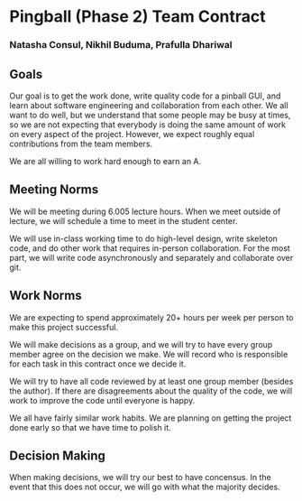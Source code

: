 # Pingball (Phase 2) Team Contract

### Natasha Consul, Nikhil Buduma, Prafulla Dhariwal

## Goals

Our goal is to get the work done, write quality code for a pinball GUI,
and learn about software engineering and collaboration from each other. We all
want to do well, but we understand that some people may be busy at times, so we
are not expecting that everybody is doing the same amount of work on every
aspect of the project. However, we expect roughly equal contributions from the
team members.

We are all willing to work hard enough to earn an A.

## Meeting Norms

We will be meeting during 6.005 lecture hours. When we meet outside of lecture,
 we will schedule a time to meet in the student center.

We will use in-class working time to do high-level design, write skeleton code,
and do other work that requires in-person collaboration. For the most part, we
will write code asynchronously and separately and collaborate over git.

## Work Norms

We are expecting to spend approximately 20+ hours per week per person to make
this project successful.

We will make decisions as a group, and we will try to have every group member
agree on the decision we make. We will record who is responsible for each task 
in this contract once we decide it.

We will try to have all code reviewed by at least one group member (besides the
author). If there are disagreements about the quality of the code, we will work
to improve the code until everyone is happy.

We all have fairly similar work habits. We are planning on getting the project
done early so that we have time to polish it.

## Decision Making

When making decisions, we will try our best to have concensus. In the event
that this does not occur, we will go with what the majority decides.
